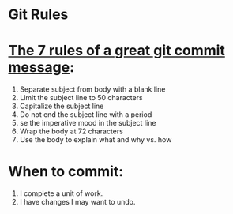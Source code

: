 # Git Rules

# [The 7 rules of a great git commit message](https://cbea.ms/git-commit/):
1. Separate subject from body with a blank line
2. Limit the subject line to 50 characters
3. Capitalize the subject line
4. Do not end the subject line with a period
5. se the imperative mood in the subject line
6. Wrap the body at 72 characters
7. Use the body to explain what and why vs. how


# When to commit:
1. I complete a unit of work.
2. I have changes I may want to undo.
